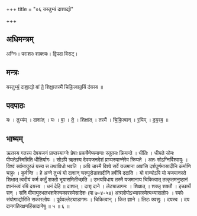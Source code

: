 +++
title = "०६ यस्तुभ्यं दाशाद्यो"

+++
## अधिमन्त्रम्
अग्निः। पराशरः शाक्त्यः। द्विपदा विराट्।

## मन्त्रः
यस्तुभ्यं॒ दाशा॒द्यो वा॑ ते॒ शिक्षा॒त्तस्मै॑ चिकि॒त्वान्र॒यिं द॑यस्व ॥

## पदपाठः
यः । तुभ्य॑म् । दाशा॑त् । यः । वा॒ । ते॒ । शिक्षा॑त् । तस्मै॑ । चि॒कि॒त्वान् । र॒यिम् । द॒य॒स्व॒ ॥

## भाष्यम्
ऋतस्य गतस्य देवयजनं प्राप्तस्याग्नेः प्रेषाः प्रकर्षेणेष्यमाणाः स्तुतयः क्रियन्ते । धीतिः । धीयते सोमः पीयतेऽस्मिन्निति धीतिर्यागः । सोऽपि ऋतस्य देवयजनदेशं प्राप्यस्याग्नेरेव क्रियते । अतः सोऽग्निर्विश्वायुः । विश्वं सर्वमायुरन्नं यस्य स तथाविधो भवति । अपि चास्मै विश्वे सर्वे यजमाना अपांसि दर्शपूर्णमासादीनि कर्माणि चक्रुः । कुर्वन्ति । हे अग्ने तुभ्यं यो दाशान् चरुपुरोडाशादीनि हवींषि ददाति । यो वान्योऽपि यो यजमानस्ते शिक्षात् त्वदीयं कर्म कर्तुं शक्तो भूयासमितीच्छति । उभयविधाय तस्मै यजमानाय चिकित्वात् तत्कृतमनुष्ठानं ज्ञानंस्त्वं रयिं दयस्व । धनं देहि ॥ दाशात् । दाशृ दाने । लेट्याडागमः । शिक्षात् । शक्लृ शक्तौ । इच्छार्थे सन् । सनि मीमाघुरभलभशकेत्यकारस्येसादेशः (पा ७-४-५४) अत्रलोपोऽभ्यासस्येत्यभ्यासलोपः । स्कोः संयोगाद्योरिति सकारलोपः । पूर्ववल्लेट्याडागमः । चिकित्वान् । कित ज्ञाने । लिटः क्वसुः । दयस्व । दय दानगतिरक्षणहिंसादानेषु ॥ ५ ॥ ६ ॥
